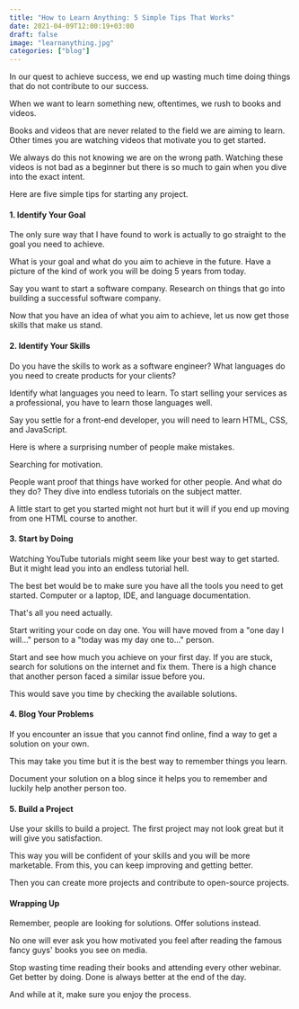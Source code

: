 ```yaml
---
title: "How to Learn Anything: 5 Simple Tips That Works"
date: 2021-04-09T12:00:19+03:00
draft: false
image: "learnanything.jpg"
categories: ["blog"]
---
```


In our quest to achieve success, we end up wasting much time doing things that do not contribute to our success. <!--more-->

When we want to learn something new, oftentimes, we rush to books and videos.

Books and videos that are never related to the field we are aiming to learn. Other times you are watching videos that motivate you to get started. 

We always do this not knowing we are on the wrong path. Watching these videos is not bad as a beginner but there is so much to gain when you dive into the exact intent. 

Here are five simple tips for starting any project.

#### 1. Identify Your Goal

The only sure way that I have found to work is actually to go straight to the goal you need to achieve. 

What is your goal and what do you aim to achieve in the future. Have a picture of the kind of work you will be doing 5 years from today. 

Say you want to start a software company. Research on things that go into building a successful software company.

Now that you have an idea of what you aim to achieve, let us now get those skills that make us stand. 

#### 2. Identify Your Skills

Do you have the skills to work as a software engineer? What languages do you need to create products for your clients?

Identify what languages you need to learn. To start selling your services as a professional, you have to learn those languages well. 

Say you settle for a front-end developer, you will need to learn HTML, CSS, and JavaScript. 

Here is where a surprising number of people make mistakes.

Searching for motivation. 

People want proof that things have worked for other people. And what do they do? They dive into endless tutorials on the subject matter. 

A little start to get you started might not hurt but it will if you end up moving from one HTML course to another. 

#### 3. Start by Doing 

Watching YouTube tutorials might seem like your best way to get started. But it might lead you into an endless tutorial hell. 

The best bet would be to make sure you have all the tools you need to get started. Computer or a laptop, IDE, and language documentation. 

That's all you need actually. 

Start writing your code on day one. You will have moved from a "one day I will..." person to a "today was my day one to..." person. 

Start and see how much you achieve on your first day. If you are stuck, search for solutions on the internet and fix them. There is a high chance that another person faced a similar issue before you.

This would save you time by checking the available solutions. 

#### 4. Blog Your Problems

If you encounter an issue that you cannot find online, find a way to get a solution on your own. 

This may take you time but it is the best way to remember things you learn.

Document your solution on a blog since it helps you to remember and luckily help another person too. 

#### 5. Build a Project

Use your skills to build a project. The first project may not look great but it will give you satisfaction. 

This way you will be confident of your skills and you will be more marketable. From this, you can keep improving and getting better. 

Then you can create more projects and contribute to open-source projects. 

#### Wrapping Up

Remember, people are looking for solutions. Offer solutions instead. 

No one will ever ask you how motivated you feel after reading the famous fancy guys' books you see on media. 

Stop wasting time reading their books and attending every other webinar. Get better by doing. Done is always better at the end of the day. 

And while at it, make sure you enjoy the process.